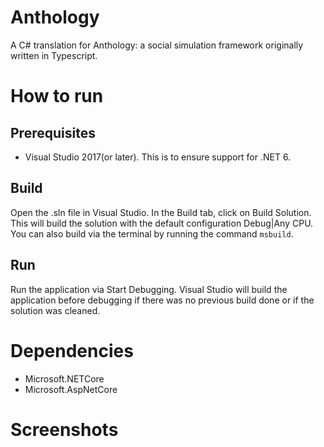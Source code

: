 # Anthology
A C# translation for Anthology: a social simulation framework originally written in Typescript.

# How to run
## Prerequisites
- Visual Studio 2017(or later). This is to ensure support for .NET 6.

## Build
Open the .sln file in Visual Studio. In the Build tab, click on Build Solution.
This will build the solution with the default configuration Debug|Any CPU.
You can also build via the terminal by running the command ``` msbuild ```. 

## Run
Run the application via Start Debugging. Visual Studio will build the application before debugging
if there was no previous build done or if the solution was cleaned.

# Dependencies
- Microsoft.NETCore
- Microsoft.AspNetCore

# Screenshots
